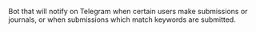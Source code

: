 Bot that will notify on Telegram when certain users make submissions or journals, or when submissions which match keywords are submitted.
